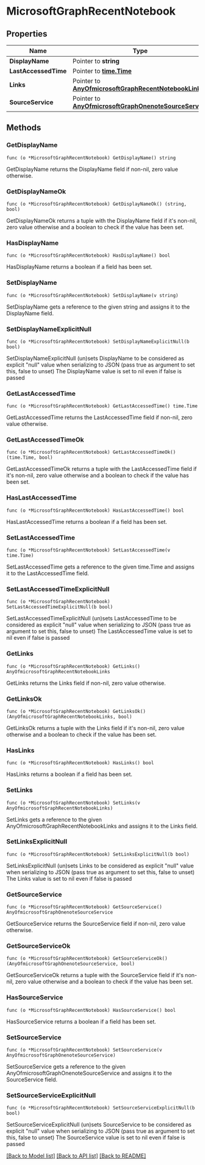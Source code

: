 # MicrosoftGraphRecentNotebook

## Properties

Name | Type | Description | Notes
------------ | ------------- | ------------- | -------------
**DisplayName** | Pointer to **string** |  | [optional] 
**LastAccessedTime** | Pointer to [**time.Time**](time.Time.md) |  | [optional] 
**Links** | Pointer to [**AnyOfmicrosoftGraphRecentNotebookLinks**](anyOf&lt;microsoft.graph.recentNotebookLinks&gt;.md) |  | [optional] 
**SourceService** | Pointer to [**AnyOfmicrosoftGraphOnenoteSourceService**](anyOf&lt;microsoft.graph.onenoteSourceService&gt;.md) |  | [optional] 

## Methods

### GetDisplayName

`func (o *MicrosoftGraphRecentNotebook) GetDisplayName() string`

GetDisplayName returns the DisplayName field if non-nil, zero value otherwise.

### GetDisplayNameOk

`func (o *MicrosoftGraphRecentNotebook) GetDisplayNameOk() (string, bool)`

GetDisplayNameOk returns a tuple with the DisplayName field if it's non-nil, zero value otherwise
and a boolean to check if the value has been set.

### HasDisplayName

`func (o *MicrosoftGraphRecentNotebook) HasDisplayName() bool`

HasDisplayName returns a boolean if a field has been set.

### SetDisplayName

`func (o *MicrosoftGraphRecentNotebook) SetDisplayName(v string)`

SetDisplayName gets a reference to the given string and assigns it to the DisplayName field.

### SetDisplayNameExplicitNull

`func (o *MicrosoftGraphRecentNotebook) SetDisplayNameExplicitNull(b bool)`

SetDisplayNameExplicitNull (un)sets DisplayName to be considered as explicit "null" value
when serializing to JSON (pass true as argument to set this, false to unset)
The DisplayName value is set to nil even if false is passed
### GetLastAccessedTime

`func (o *MicrosoftGraphRecentNotebook) GetLastAccessedTime() time.Time`

GetLastAccessedTime returns the LastAccessedTime field if non-nil, zero value otherwise.

### GetLastAccessedTimeOk

`func (o *MicrosoftGraphRecentNotebook) GetLastAccessedTimeOk() (time.Time, bool)`

GetLastAccessedTimeOk returns a tuple with the LastAccessedTime field if it's non-nil, zero value otherwise
and a boolean to check if the value has been set.

### HasLastAccessedTime

`func (o *MicrosoftGraphRecentNotebook) HasLastAccessedTime() bool`

HasLastAccessedTime returns a boolean if a field has been set.

### SetLastAccessedTime

`func (o *MicrosoftGraphRecentNotebook) SetLastAccessedTime(v time.Time)`

SetLastAccessedTime gets a reference to the given time.Time and assigns it to the LastAccessedTime field.

### SetLastAccessedTimeExplicitNull

`func (o *MicrosoftGraphRecentNotebook) SetLastAccessedTimeExplicitNull(b bool)`

SetLastAccessedTimeExplicitNull (un)sets LastAccessedTime to be considered as explicit "null" value
when serializing to JSON (pass true as argument to set this, false to unset)
The LastAccessedTime value is set to nil even if false is passed
### GetLinks

`func (o *MicrosoftGraphRecentNotebook) GetLinks() AnyOfmicrosoftGraphRecentNotebookLinks`

GetLinks returns the Links field if non-nil, zero value otherwise.

### GetLinksOk

`func (o *MicrosoftGraphRecentNotebook) GetLinksOk() (AnyOfmicrosoftGraphRecentNotebookLinks, bool)`

GetLinksOk returns a tuple with the Links field if it's non-nil, zero value otherwise
and a boolean to check if the value has been set.

### HasLinks

`func (o *MicrosoftGraphRecentNotebook) HasLinks() bool`

HasLinks returns a boolean if a field has been set.

### SetLinks

`func (o *MicrosoftGraphRecentNotebook) SetLinks(v AnyOfmicrosoftGraphRecentNotebookLinks)`

SetLinks gets a reference to the given AnyOfmicrosoftGraphRecentNotebookLinks and assigns it to the Links field.

### SetLinksExplicitNull

`func (o *MicrosoftGraphRecentNotebook) SetLinksExplicitNull(b bool)`

SetLinksExplicitNull (un)sets Links to be considered as explicit "null" value
when serializing to JSON (pass true as argument to set this, false to unset)
The Links value is set to nil even if false is passed
### GetSourceService

`func (o *MicrosoftGraphRecentNotebook) GetSourceService() AnyOfmicrosoftGraphOnenoteSourceService`

GetSourceService returns the SourceService field if non-nil, zero value otherwise.

### GetSourceServiceOk

`func (o *MicrosoftGraphRecentNotebook) GetSourceServiceOk() (AnyOfmicrosoftGraphOnenoteSourceService, bool)`

GetSourceServiceOk returns a tuple with the SourceService field if it's non-nil, zero value otherwise
and a boolean to check if the value has been set.

### HasSourceService

`func (o *MicrosoftGraphRecentNotebook) HasSourceService() bool`

HasSourceService returns a boolean if a field has been set.

### SetSourceService

`func (o *MicrosoftGraphRecentNotebook) SetSourceService(v AnyOfmicrosoftGraphOnenoteSourceService)`

SetSourceService gets a reference to the given AnyOfmicrosoftGraphOnenoteSourceService and assigns it to the SourceService field.

### SetSourceServiceExplicitNull

`func (o *MicrosoftGraphRecentNotebook) SetSourceServiceExplicitNull(b bool)`

SetSourceServiceExplicitNull (un)sets SourceService to be considered as explicit "null" value
when serializing to JSON (pass true as argument to set this, false to unset)
The SourceService value is set to nil even if false is passed

[[Back to Model list]](../README.md#documentation-for-models) [[Back to API list]](../README.md#documentation-for-api-endpoints) [[Back to README]](../README.md)


